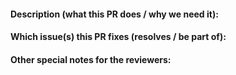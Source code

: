 <!--
🎉 Thanks for sending a pull request to Kratos! Here are some tips for you:

1. If this is your first time contributing to Kratos, please read our contribution guide: https://go-kratos.dev/en/docs/community/contribution/
2. Ensure you have added or ran the appropriate tests and lint for your PR, please use `make lint` and `make test` before filing your PR, use `make clean` to tidy your go mod.
3. If the PR is unfinished, you may need to mark it as a WIP(Work In Progress) PR or draft PR
4. Please use a semantic commits format title, such as `<type>[optional scope]: <description>`, see: https://go-kratos.dev/docs/community/contribution#type
5. at the same time, please note that similar work should be submitted in one PR as far as possible to reduce the workload of reviewers. Do not split a work into multiple PR unless it should.
-->

<!--
🎉 感谢您向 Kratos 发送 PR 请求！以下是一些提示：
如果这是你第一次为 Kratos 贡献，请阅读我们的贡献指南：https://go-kratos.dev/en/docs/community/contribution/
2、确保您已经为您的 PR 添加或运行了适当的测试和lint，请在提交PR之前使用“make lint”和“make test”，使用“make clean”整理您的 go.mod。
3、如果请购单未完成，您可能需要将其标记为 WIP（在制品）PR 或 draft PR
4、请使用语义提交格式标题，如“<类型>[可选范围]：<说明>`，请参阅：https://go-kratos.dev/docs/community/contribution#type
5. 同时请注意，同类的工作请尽量在一个PR中提交，以减轻 review 者的工作负担，不要把一项工作拆分成很多个PR，除非它应该这样做。
-->

<!--
-->

#### Description (what this PR does / why we need it):
<!--
* The description should include the motivation for this PR or contrast this with previous behavior
-->


#### Which issue(s) this PR fixes (resolves / be part of):
<!--
* Automatically closes linked issue when PR is merged.
* If your PR is not fully resolved the issue, please use `part of #<issue number>` instead.

Usage: `fixes/resolves #<issue number>`, or `fixes/resolves (paste link of issue)`.
-->


#### Other special notes for the reviewers:
<!--
* Somethings that need extra attention for the reviewers
* Some additional notes, TODO list, etc.
-->
